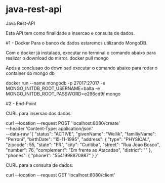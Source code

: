 # java-rest-api
 Java Rest-API

 Esta API tem como finalidade a insercao e consulta de dados.

 #1 - Docker 
 Para o banco de dados estaremos utilizando MongoDB.

Com o docker já instalado, executar no terminal o comando abaixo para realizar o download do mirror.
docker pull mongo

Após a conclusao do download executar o comando abaixo para rodar o container do mongo db

docker run --name mongodb -p 27017:27017 -e MONGO_INITDB_ROOT_USERNAME=balta -e MONGO_INITDB_ROOT_PASSWORD=e296cd9f mongo

#2 - End-Point

CURL para insersao dos dados:

curl --location --request POST 'localhost:8080/create' \
--header 'Content-Type: application/json' \
--data-raw '{
    "status": "ACTIVE",
    "givenName": "Wellik",
    "familiyName": "Perroni",
    "birthDate": "15-11-1995",
    "address": {
        "type": "PHYSICAL",
        "zipcode": 55,
        "state": "PR",
        "city": "Curitiba",
        "street": "Rua Joao Bosco",
        "number": 76,
        "complement": "Em frente ao Atacadao",
        "district": ""
    },
    "phones": {
        "phone1": "5541998870987"
    }
}'


CURL para a consulta de dados:

curl --location --request GET 'localhost:8080/client'

  